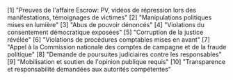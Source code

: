 [1] "Preuves de l'affaire Escrow: PV, vidéos de répression lors des manifestations, témoignages de victimes"
[2] "Manipulations politiques mises en lumière"
[3] "Abus de pouvoir dénoncés"
[4] "Violations du consentement démocratique exposées"
[5] "Corruption de la justice révélée"
[6] "Violations de procédures comptables mises en avant"
[7] "Appel à la Commission nationale des comptes de campagne et de la fraude politique"
[8] "Demande de poursuites judiciaires contre les responsables"
[9] "Mobilisation et soutien de l'opinion publique requis"
[10] "Transparence et responsabilité demandées aux autorités compétentes"
